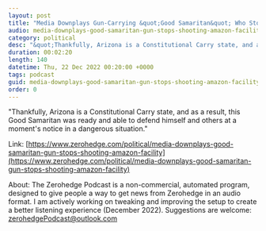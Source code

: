 ```yaml
---
layout: post
title: "Media Downplays Gun-Carrying &quot;Good Samaritan&quot; Who Stopped Mass Shooting At Amazon Facility"
audio: media-downplays-good-samaritan-gun-stops-shooting-amazon-facility-0
category: political
desc: "&quot;Thankfully, Arizona is a Constitutional Carry state, and as a result, this Good Samaritan was ready and able to defend himself and others at a moment's notice in a dangerous situation.&quot; "
duration: 00:02:20
length: 140
datetime: Thu, 22 Dec 2022 00:20:00 +0000
tags: podcast
guid: media-downplays-good-samaritan-gun-stops-shooting-amazon-facility-0
order: 0
---
```

&quot;Thankfully, Arizona is a Constitutional Carry state, and as a result, this Good Samaritan was ready and able to defend himself and others at a moment's notice in a dangerous situation.&quot; 

Link: [https://www.zerohedge.com/political/media-downplays-good-samaritan-gun-stops-shooting-amazon-facility](https://www.zerohedge.com/political/media-downplays-good-samaritan-gun-stops-shooting-amazon-facility)

About: The Zerohedge Podcast is a non-commercial, automated program, designed to give people a way to get news from Zerohedge in an audio format.  I am actively working on tweaking and improving the setup to create a better listening experience (December 2022).  Suggestions are welcome: [zerohedgePodcast@outlook.com](mailto:zerohedgePodcast@outlook.com)